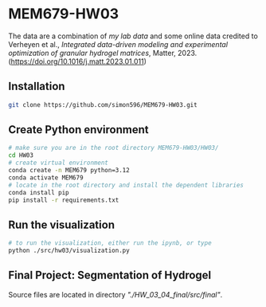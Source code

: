 # MEM679-HW03

The data are a combination of *my lab data* and some online data credited to Verheyen et al., *Integrated data-driven modeling and experimental optimization of granular hydrogel matrices*, Matter, 2023. (https://doi.org/10.1016/j.matt.2023.01.011)

## Installation

```bash
git clone https://github.com/simon596/MEM679-HW03.git
```

## Create Python environment

```bash
# make sure you are in the root directory MEM679-HW03/HW03/
cd HW03
# create virtual environment
conda create -n MEM679 python=3.12
conda activate MEM679
# locate in the root directory and install the dependent libraries
conda install pip
pip install -r requirements.txt
```

## Run the visualization

```bash
# to run the visualization, either run the ipynb, or type
python ./src/hw03/visualization.py
```

## Final Project: Segmentation of Hydrogel

Source files are located in directory *"./HW_03_04_final/src/final"*.